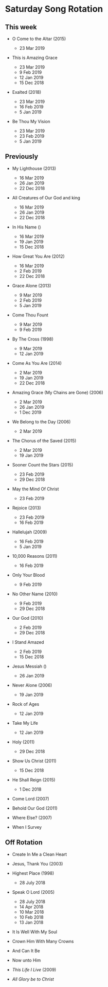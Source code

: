 ﻿# Saturday Song Rotation

## This week

* O Come to the Altar (2015)
  * 23 Mar 2019

* This is Amazing Grace
  * 23 Mar 2019
  * 9 Feb 2019
  * 12 Jan 2019
  * 15 Dec 2018

* Exalted (2018)
  * 23 Mar 2019
  * 16 Feb 2019
  * 5 Jan 2019

* Be Thou My Vision
  * 23 Mar 2019
  * 23 Feb 2019
  * 5 Jan 2019

## Previously

* My Lighthouse (2013)
  * 16 Mar 2019
  * 26 Jan 2019
  * 22 Dec 2018

* All Creatures of Our God and king
  * 16 Mar 2019
  * 26 Jan 2019
  * 22 Dec 2018

* In His Name ()
  * 16 Mar 2019
  * 19 Jan 2019
  * 15 Dec 2018

* How Great You Are (2012)
  * 16 Mar 2019
  * 2 Feb 2019
  * 22 Dec 2018

* Grace Alone (2013)
  * 9 Mar 2019
  * 2 Feb 2019
  * 5 Jan 2019

* Come Thou Fount
  * 9 Mar 2019
  * 9 Feb 2019

* By The Cross (1998)
  * 9 Mar 2019
  * 12 Jan 2019

* Come As You Are (2014)
  * 2 Mar 2019
  * 19 Jan 2019
  * 22 Dec 2018

* Amazing Grace (My Chains are Gone) (2006)
  * 2 Mar 2019
  * 26 Jan 2019
  * 1 Dec 2019

* We Belong to the Day (2006)
  * 2 Mar 2019

* The Chorus of the Saved (2015)
  * 2 Mar 2019
  * 19 Jan 2019

* Sooner Count the Stars (2015)
  * 23 Feb 2019
  * 29 Dec 2018

* May the Mind Of Christ
  * 23 Feb 2019

* Rejoice (2013)
  * 23 Feb 2019
  * 16 Feb 2019

* Hallelujah (2009)
  * 16 Feb 2019
  * 5 Jan 2019
  
* 10,000 Reasons (2011)
  * 16 Feb 2019

* Only Your Blood
  * 9 Feb 2019

* No Other Name (2010)
  * 9 Feb 2019
  * 29 Dec 2018

* Our God (2010)
  * 2 Feb 2019
  * 29 Dec 2018

* I Stand Amazed
  * 2 Feb 2019
  * 15 Dec 2018

* Jesus Messiah ()
  * 26 Jan 2019

* Never Alone (2006)
  * 19 Jan 2019

* Rock of Ages
  * 12 Jan 2019

* Take My Life
  * 12 Jan 2019

* Holy (2011)
  * 29 Dec 2018

* Show Us Christ (2011)
  * 15 Dec 2018

* He Shall Reign (2015)
  * 1 Dec 2018

* Come Lord (2007)

* Behold Our God (2011)

* Where Else? (2007)
  
* When I Survey

## Off Rotation

* Create In Me a Clean Heart

* Jesus, Thank You (2003)

* Highest Place (1998)
  * 28 July 2018

* Speak O Lord (2005)
  * 28 July 2018
  * 14 Apr 2018
  * 10 Mar 2018
  * 10 Feb 2018
  * 13 Jan 2018

* It Is Well With My Soul

* Crown Him With Many Crowns

* And Can It Be

* Now unto Him

* *This Life I Live* (2009)

* *All Glory be to Christ*
